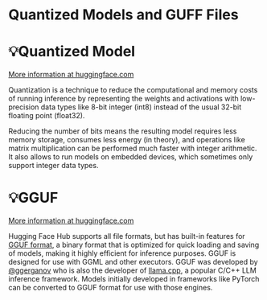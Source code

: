 # Quantized Models and GUFF Files

# :bulb:Quantized Model 

[More information at huggingface.com](https://huggingface.co/docs/optimum/en/concept_guides/quantization)


Quantization is a technique to reduce the computational and memory costs of running inference by representing the weights and activations with low-precision data types like 8-bit integer (int8) instead of the usual 32-bit floating point (float32).

Reducing the number of bits means the resulting model requires less memory storage, consumes less energy (in theory), and operations like matrix multiplication can be performed much faster with integer arithmetic. It also allows to run models on embedded devices, which sometimes only support integer data types.





# :bulb:GGUF

[More information at huggingface.com](https://huggingface.co/docs/hub/en/gguf)


Hugging Face Hub supports all file formats, but has built-in features for [GGUF format](https://github.com/ggerganov/ggml/blob/master/docs/gguf.md), a binary format that is optimized for quick loading and saving of models, making it highly efficient for inference purposes. GGUF is designed for use with GGML and other executors. GGUF was developed by [@ggerganov](https://huggingface.co/ggerganov) who is also the developer of [llama.cpp](https://github.com/ggerganov/llama.cpp), a popular C/C++ LLM inference framework. Models initially developed in frameworks like PyTorch can be converted to GGUF format for use with those engines.